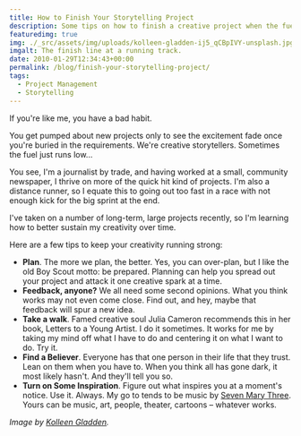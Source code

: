 ```yaml
---
title: How to Finish Your Storytelling Project
description: Some tips on how to finish a creative project when the fuel runs low.
featuredimg: true
img: ./_src/assets/img/uploads/kolleen-gladden-ij5_qCBpIVY-unsplash.jpg
imgalt: The finish line at a running track.
date: 2010-01-29T12:34:43+00:00
permalink: /blog/finish-your-storytelling-project/
tags:
  - Project Management
  - Storytelling
---
```


If you're like me, you have a bad habit.

You get pumped about new projects only to see the excitement fade once you're buried in the requirements. We're creative storytellers. Sometimes the fuel just runs low&#8230;

You see, I'm a journalist by trade, and having worked at a small, community newspaper, I thrive on more of the quick hit kind of projects. I'm also a distance runner, so I equate this to going out too fast in a race with not enough kick for the big sprint at the end.

I've taken on a number of long-term, large projects recently, so I'm learning how to better sustain my creativity over time.

Here are a few tips to keep your creativity running strong:

- **Plan**. The more we plan, the better. Yes, you can over-plan, but I like the old Boy Scout motto: be prepared. Planning can help you spread out your project and attack it one creative spark at a time.
- **Feedback, anyone?** We all need some second opinions. What you think works may not even come close. Find out, and hey, maybe that feedback will spur a new idea.
- **Take a walk**. Famed creative soul Julia Cameron recommends this in her book, Letters to a Young Artist. I do it sometimes. It works for me by taking my mind off what I have to do and centering it on what I want to do. Try it.
- **Find a Believer**. Everyone has that one person in their life that they trust. Lean on them when you have to. When you think all has gone dark, it most likely hasn't. And they'll tell you so.
- **Turn on Some Inspiration**. Figure out what inspires you at a moment's notice. Use it. Always. My go to tends to be music by [Seven Mary Three](http://7m3.com). Yours can be music, art, people, theater, cartoons – whatever works.

_Image by [Kolleen Gladden](https://unsplash.com/photos/ij5_qCBpIVY)._
